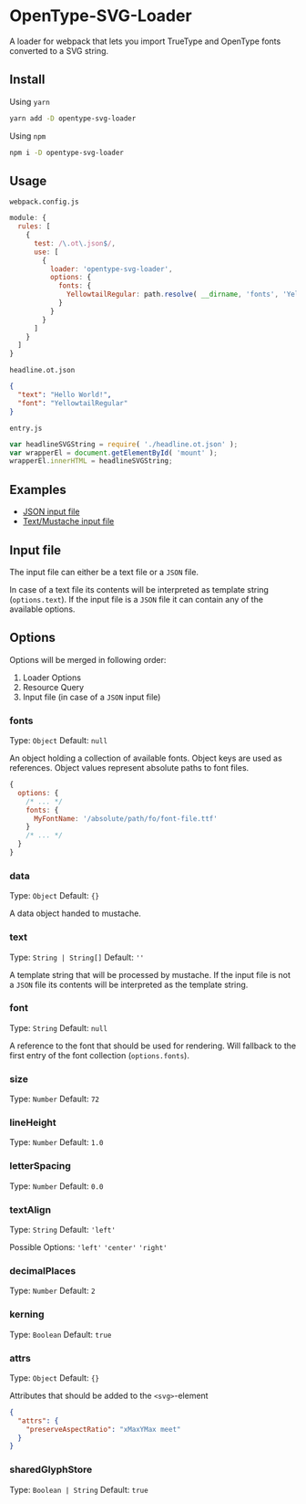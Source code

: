 # OpenType-SVG-Loader

A loader for webpack that lets you import TrueType and OpenType fonts converted to a SVG string.

## Install

Using `yarn`
```bash
yarn add -D opentype-svg-loader
```

Using `npm`
```bash
npm i -D opentype-svg-loader
```

## Usage

`webpack.config.js`

```javascript
module: {
  rules: [
    {
      test: /\.ot\.json$/,
      use: [
        {
          loader: 'opentype-svg-loader',
          options: {
            fonts: {
              YellowtailRegular: path.resolve( __dirname, 'fonts', 'Yellowtail', 'Yellowtail-Regular.ttf' )
            }
          }
        }
      ]
    }
  ]
}
```

`headline.ot.json`

```json
{
  "text": "Hello World!",
  "font": "YellowtailRegular"
}
```

`entry.js`

```javascript
var headlineSVGString = require( './headline.ot.json' );
var wrapperEl = document.getElementById( 'mount' );
wrapperEl.innerHTML = headlineSVGString;
```

## Examples

* [JSON input file](https://github.com/schapka/opentype-svg-loader/tree/master/examples/json)
* [Text/Mustache input file](https://github.com/schapka/opentype-svg-loader/tree/master/examples/mustache)

## Input file

The input file can either be a text file or a `JSON` file.

In case of a text file its contents will be interpreted as template string (`options.text`).
If the input file is a `JSON` file it can contain any of the available options. 

## Options

Options will be merged in following order:
1. Loader Options
2. Resource Query
3. Input file (in case of a `JSON` input file)

### fonts
Type: `Object`
Default: `null`

An object holding a collection of available fonts. Object keys are used as references. Object values represent absolute paths to font files.

```javascript
{
  options: {
    /* ... */
    fonts: {
      MyFontName: '/absolute/path/fo/font-file.ttf'
    }
    /* ... */
  }
}
```

### data
Type: `Object`
Default: `{}`

A data object handed to mustache.

### text
Type: `String | String[]`
Default: `''`

A template string that will be processed by mustache. If the input file is not a `JSON` file its contents will be interpreted as the template string.

### font
Type: `String`
Default: `null`

A reference to the font that should be used for rendering. Will fallback to the first entry of the font collection (`options.fonts`).

### size
Type: `Number`
Default: `72`

### lineHeight
Type: `Number`
Default: `1.0`

### letterSpacing
Type: `Number`
Default: `0.0`

### textAlign
Type: `String`
Default: `'left'`

Possible Options: `'left'` `'center'` `'right'` 

### decimalPlaces
Type: `Number`
Default: `2`

### kerning
Type: `Boolean`
Default: `true`

### attrs
Type: `Object`
Default: `{}`

Attributes that should be added to the `<svg>`-element

```json
{
  "attrs": {
    "preserveAspectRatio": "xMaxYMax meet"
  }
}
```

### sharedGlyphStore
Type: `Boolean | String`
Default: `true`
